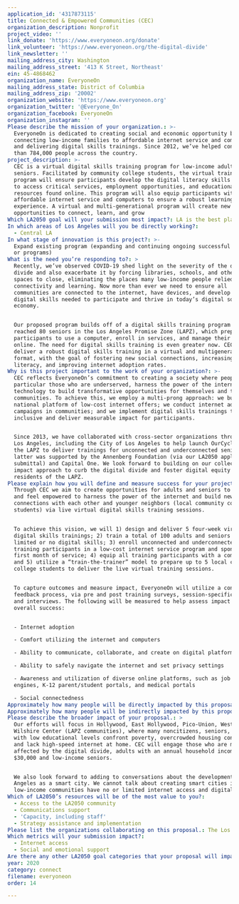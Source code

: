 ```yaml
---
application_id: '4317873115'
title: Connected & Empowered Communities (CEC)
organization_description: Nonprofit
project_video: ''
link_donate: 'https://www.everyoneon.org/donate'
link_volunteer: 'https://www.everyoneon.org/the-digital-divide'
link_newsletter: ''
mailing_address_city: Washington
mailing_address_street: '413 K Street, Northeast'
ein: 45-4868462
organization_name: EveryoneOn
mailing_address_state: District of Columbia
mailing_address_zip: '20002'
organization_website: 'https://www.everyoneon.org'
organization_twitter: '@Everyone_On'
organization_facebook: EveryoneOn
organization_instagram: ''
Please describe the mission of your organization.: >-
  EveryoneOn is dedicated to creating social and economic opportunity by
  connecting low-income families to affordable internet service and computers,
  and delivering digital skills trainings. Since 2012, we’ve helped connect more
  than 784,000 people across the country. 
project_description: >-
  CEC is a virtual digital skills training program for low-income adults and
  seniors. Facilitated by community college students, the virtual training
  program will ensure participants develop the digital literacy skills required
  to access critical services, employment opportunities, and educational
  resources found online. This program will also equip participants with
  affordable internet service and computers to ensure a robust learning
  experience. A virtual and multi-generational program will create new
  opportunities to connect, learn, and grow
Which LA2050 goal will your submission most impact?: LA is the best place to CONNECT
In which areas of Los Angeles will you be directly working?:
  - Central LA
In what stage of innovation is this project?: >-
  Expand existing program (expanding and continuing ongoing successful projects
  or programs)
What is the need you’re responding to?: >
  Recently, we’ve observed COVID-19 shed light on the severity of the digital
  divide and also exacerbate it by forcing libraries, schools, and other public
  spaces to close, eliminating the places many low-income people relied on for
  connectivity and learning. Now more than ever we need to ensure all
  communities are connected to the internet, have devices, and develop the
  digital skills needed to participate and thrive in today’s digital society and
  economy. 


  Our proposed program builds off of a digital skills training program that
  reached 80 seniors in the Los Angeles Promise Zone (LAPZ), which prepared
  participants to use a computer, enroll in services, and manage their finances
  online. The need for digital skills training is even greater now. CEC will
  deliver a robust digital skills training in a virtual and multigenerational
  format, with the goal of fostering new social connections, increasing digital
  literacy, and improving internet adoption rates.
Why is this project important to the work of your organization?: >-
  CEC reflects EveryoneOn’s commitment to creating a society where people, in
  particular those who are underserved, harness the power of the internet and
  technology to build transformative opportunities for themselves and their
  communities. To achieve this, we employ a multi-prong approach: we built a
  national platform of low-cost internet offers; we conduct internet adoption
  campaigns in communities; and we implement digital skills trainings that are
  inclusive and deliver measurable impact for participants. 


  Since 2013, we have collaborated with cross-sector organizations throughout
  Los Angeles, including the City of Los Angeles to help launch OurCycleLA and
  the LAPZ to deliver trainings for unconnected and underconnected seniors. The
  latter was supported by the Annenberg Foundation (via our LA2050 application
  submittal) and Capital One. We look forward to building on our collective
  impact approach to curb the digital divide and foster digital equity for
  residents of the LAPZ. 
Please explain how you will define and measure success for your project.: >
  Through CEC we aim to create opportunities for adults and seniors to learn how
  and feel empowered to harness the power of the internet and build new social
  connections with each other and younger neighbors (local community college
  students) via live virtual digital skills training sessions. 


  To achieve this vision, we will 1) design and deliver 5 four-week virtual
  digital skills trainings; 2) train a total of 100 adults and seniors with
  limited or no digital skills; 3) enroll unconnected and underconnected
  training participants in a low-cost internet service program and sponsor the
  first month of service; 4) equip all training participants with a computer;
  and 5) utilize a “train-the-trainer” model to prepare up to 5 local community
  college students to deliver the live virtual training sessions. 


  To capture outcomes and measure impact, EveryoneOn will utilize a continuous
  feedback process, via pre and post training surveys, session-specific surveys,
  and interviews. The following will be measured to help assess impact and
  overall success: 


  - Internet adoption 

  - Comfort utilizing the internet and computers

  - Ability to communicate, collaborate, and create on digital platforms

  - Ability to safely navigate the internet and set privacy settings 

  - Awareness and utilization of diverse online platforms, such as job search
  engines, K-12 parent/student portals, and medical portals 

  - Social connectedness 
Approximately how many people will be directly impacted by this proposal?: '105'
Approximately how many people will be indirectly impacted by this proposal?: '180'
Please describe the broader impact of your proposal.: >
  Our efforts will focus in Hollywood, East Hollywood, Pico-Union, Westlake, and
  Wilshire Center (LAPZ communities), where many noncitizens, seniors, and those
  with low educational levels confront poverty, overcrowded housing conditions,
  and lack high-speed internet at home. CEC will engage those who are most
  affected by the digital divide, adults with an annual household income under
  $30,000 and low-income seniors.


  We also look forward to adding to conversations about the development of Los
  Angeles as a smart city. We cannot talk about creating smart cities if
  low-income communities have no or limited internet access and digital skills. 
Which of LA2050’s resources will be of the most value to you?:
  - Access to the LA2050 community
  - Communications support
  - 'Capacity, including staff'
  - Strategy assistance and implementation
Please list the organizations collaborating on this proposal.: The Los Angeles Promise Zone
Which metrics will your submission impact?:
  - Internet access
  - Social and emotional support
Are there any other LA2050 goal categories that your proposal will impact?: []
year: 2020
category: connect
filename: everyoneon
order: 14

---
```

